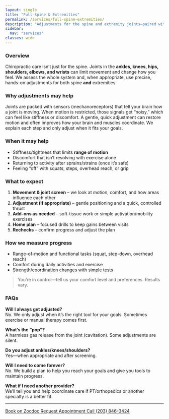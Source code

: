```yaml
---
layout: single
title: "Full-Spine & Extremities"
permalink: /services/full-spine-extremities/
description: "Adjustments for the spine and extremity joints—paired with simple exercise or soft-tissue work when helpful."
sidebar:
  nav: "services"
classes: wide
---
```


### Overview
Chiropractic care isn’t just for the spine. Joints in the **ankles, knees, hips, shoulders, elbows, and wrists** can limit movement and change how you feel. We assess the whole system and, when appropriate, use precise, hands-on adjustments for both spine **and** extremities.

### Why adjustments may help
Joints are packed with sensors (mechanoreceptors) that tell your brain how a joint is moving. When motion is restricted, those signals get “noisy,” which can feel like stiffness or discomfort. A gentle, quick adjustment can restore motion and often improves how your brain and muscles coordinate. We explain each step and only adjust when it fits your goals.

### When it may help
- Stiffness/tightness that limits **range of motion**  
- Discomfort that isn’t resolving with exercise alone  
- Returning to activity after sprains/strains (once it’s safe)  
- Feeling “off” with squats, steps, overhead reach, or grip

### What to expect
1. **Movement & joint screen** – we look at motion, comfort, and how areas influence each other  
2. **Adjustment (if appropriate)** – gentle positioning and a quick, controlled thrust  
3. **Add-ons as needed** – soft-tissue work or simple activation/mobility exercises  
4. **Home plan** – focused drills to keep gains between visits  
5. **Rechecks** – confirm progress and adjust the plan

### How we measure progress
- Range-of-motion and functional tasks (squat, step-down, overhead reach)  
- Comfort during daily activities and exercise  
- Strength/coordination changes with simple tests

> You’re in control—tell us your comfort level and preferences. Results vary.

### FAQs
**Will I always get adjusted?**  
No. We only adjust when it’s the right tool for your goals. Sometimes exercise or manual therapy comes first.

**What’s the “pop”?**  
A harmless gas release from the joint (cavitation). Some adjustments are silent.

**Do you adjust ankles/knees/shoulders?**  
Yes—when appropriate and after screening.

**Will I need to come forever?**  
No. We build a plan to help you reach your goals and give you tools to maintain progress.

**What if I need another provider?**  
We’ll tell you and help coordinate care if PT/orthopedics or another specialty is a better fit.

---

<div class="contact-actions">
  <a href="https://www.zocdoc.com/practice/cranbury-chiropractic-center-43835" class="btn">
    <span class="btn-label">Book on Zocdoc</span>
  </a>
  <a href="/contact/" class="btn">
    <span class="btn-label">Request Appointment</span>
  </a>
  <a href="tel:+12038463424" class="btn">
    <span class="btn-label">Call (203) 846-3424</span>
  </a>
</div>